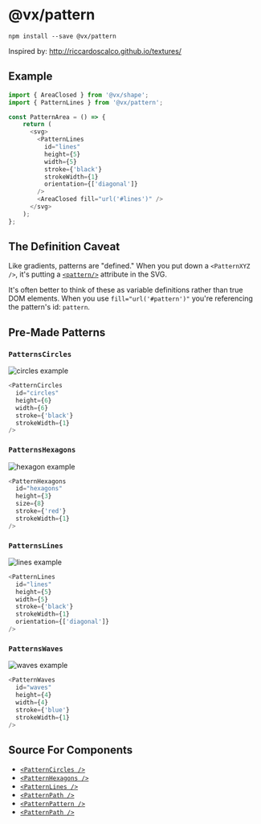 # @vx/pattern

```
npm install --save @vx/pattern
```

Inspired by: http://riccardoscalco.github.io/textures/

## Example

``` js
import { AreaClosed } from '@vx/shape';
import { PatternLines } from '@vx/pattern';

const PatternArea = () => {
    return (
      <svg>
        <PatternLines
          id="lines"
          height={5}
          width={5}
          stroke={'black'}
          strokeWidth={1}
          orientation={['diagonal']}
        />
        <AreaClosed fill="url('#lines')" />
      </svg>
    );
};
```

## The Definition Caveat

Like gradients, patterns are "defined." When you put down a `<PatternXYZ />`, it's putting a [`<pattern/>`](https://developer.mozilla.org/en-US/docs/Web/SVG/Tutorial/Patterns) attribute in the SVG.

It's often better to think of these as variable definitions rather than true DOM elements. When you use `fill="url('#pattern')"` you're referencing the pattern's id: `pattern`.


## Pre-Made Patterns

### `PatternsCircles`

![circles example](http://i.imgur.com/jd9YGJi.png)

``` js
<PatternCircles
  id="circles"
  height={6}
  width={6}
  stroke={'black'}
  strokeWidth={1}
/>
```

### `PatternsHexagons`

![hexagon example](http://i.imgur.com/3EL1Lza.png)

``` js
<PatternHexagons
  id="hexagons"
  height={3}
  size={8}
  stroke={'red'}
  strokeWidth={1}
/>
```

### `PatternsLines`

![lines example](http://i.imgur.com/E3cTmLZ.png)

``` js
<PatternLines
  id="lines"
  height={5}
  width={5}
  stroke={'black'}
  strokeWidth={1}
  orientation={['diagonal']}
/>
```

### `PatternsWaves`

![waves example](http://i.imgur.com/4fdwbhv.png)

``` js
<PatternWaves
  id="waves"
  height={4}
  width={4}
  stroke={'blue'}
  strokeWidth={1}
/>
```

## Source For Components

+ [`<PatternCircles />`](https://github.com/hshoff/vx/blob/master/packages/vx-pattern/src/patterns/Circles.js)
+ [`<PatternHexagons />`](https://github.com/hshoff/vx/blob/master/packages/vx-pattern/src/patterns/Hexagons.js)
+ [`<PatternLines />`](https://github.com/hshoff/vx/blob/master/packages/vx-pattern/src/patterns/Lines.js)
+ [`<PatternPath />`](https://github.com/hshoff/vx/blob/master/packages/vx-pattern/src/patterns/Path.js)
+ [`<PatternPattern />`](https://github.com/hshoff/vx/blob/master/packages/vx-pattern/src/patterns/Pattern.js)
+ [`<PatternPath />`](https://github.com/hshoff/vx/blob/master/packages/vx-pattern/src/patterns/Waves.js)
